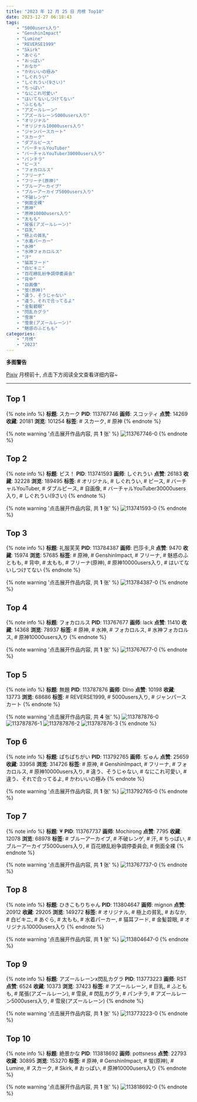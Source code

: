 ```yaml
---
title: "2023 年 12 月 25 日 月榜 Top10"
date: 2023-12-27 06:18:43
tags:
    - "5000users入り"
    - "GenshinImpact"
    - "Lumine"
    - "REVERSE1999"
    - "Skirk"
    - "あぐら"
    - "おっぱい"
    - "おなか"
    - "かわいいの極み"
    - "しぐれうい"
    - "しぐれうい(9さい)"
    - "ちっぱい"
    - "なにこれ可愛い"
    - "はいてないしつけてない"
    - "ふともも"
    - "アズールレーン"
    - "アズールレーン5000users入り"
    - "オリジナル"
    - "オリジナル10000users入り"
    - "ジャンパースカート"
    - "スカーク"
    - "ダブルピース"
    - "バーチャルYouTuber"
    - "バーチャルYouTuber30000users入り"
    - "パンチラ"
    - "ピース"
    - "フォカロルス"
    - "フリーナ"
    - "フリーナ(原神)"
    - "ブルーアーカイブ"
    - "ブルーアーカイブ5000users入り"
    - "不破レンゲ"
    - "側面全裸"
    - "原神"
    - "原神10000users入り"
    - "太もも"
    - "尾張(アズールレーン)"
    - "巨乳"
    - "極上の貧乳"
    - "水着パーカー"
    - "水神"
    - "水神フォカロルス"
    - "汗"
    - "猫耳フード"
    - "白ビキニ"
    - "百花繚乱紛争調停委員会"
    - "背中"
    - "自画像"
    - "蛍(原神)"
    - "違う、そうじゃない"
    - "違う、それで合ってるよ"
    - "金髪碧眼"
    - "閃乱カグラ"
    - "雪泉"
    - "雪泉(アズールレーン)"
    - "魅惑のふともも"
categories:
    - "月榜"
    - "2023"
---
```


<i class="fa fa-triangle-exclamation"></i>**多图警告**<i class="fa fa-triangle-exclamation"></i>

[Pixiv](https://www.pixiv.net/) 月榜前十, 点击下方阅读全文查看详细内容~

<!-- more -->

---

## Top 1

{% note info %}
**标题**: スカーク
**PID**: 113767746 **画师**: スコッティ
**点赞**: 14269 **收藏**: 20181 **浏览**: 101254
**标签**: # スカーク, # 原神
{% endnote %}

{% note warning '点击展开作品内容, 共 **1** 张' %}
![113767746-0](https://i.pixiv.re/img-original/img/2023/11/28/00/00/27/113767746_p0.jpg)
{% endnote %}

## Top 2

{% note info %}
**标题**: ピス！
**PID**: 113741593 **画师**: しぐれうい
**点赞**: 26183 **收藏**: 32228 **浏览**: 189495
**标签**: # オリジナル, # しぐれうい, # ピース, # バーチャルYouTuber, # ダブルピース, # 自画像, # バーチャルYouTuber30000users入り, # しぐれうい(9さい)
{% endnote %}

{% note warning '点击展开作品内容, 共 **1** 张' %}
![113741593-0](https://i.pixiv.re/img-original/img/2023/11/27/00/00/20/113741593_p0.jpg)
{% endnote %}

## Top 3

{% note info %}
**标题**: 礼服芙芙
**PID**: 113784387 **画师**: 巴莎卡_R
**点赞**: 9470 **收藏**: 15974 **浏览**: 57685
**标签**: # 原神, # GenshinImpact, # フリーナ, # 魅惑のふともも, # 背中, # 太もも, # フリーナ(原神), # 原神10000users入り, # はいてないしつけてない
{% endnote %}

{% note warning '点击展开作品内容, 共 **1** 张' %}
![113784387-0](https://i.pixiv.re/img-original/img/2023/11/28/19/07/25/113784387_p0.jpg)
{% endnote %}

## Top 4

{% note info %}
**标题**: フォカロルス
**PID**: 113767677 **画师**: lack
**点赞**: 11410 **收藏**: 14368 **浏览**: 78937
**标签**: # 原神, # 水神, # フォカロルス, # 水神フォカロルス, # 原神10000users入り
{% endnote %}

{% note warning '点击展开作品内容, 共 **1** 张' %}
![113767677-0](https://i.pixiv.re/img-original/img/2023/11/28/00/00/05/113767677_p0.png)
{% endnote %}

## Top 5

{% note info %}
**标题**: 無題
**PID**: 113787876 **画师**: DIno
**点赞**: 10198 **收藏**: 13773 **浏览**: 68686
**标签**: # REVERSE1999, # 5000users入り, # ジャンパースカート
{% endnote %}

{% note warning '点击展开作品内容, 共 **4** 张' %}
![113787876-0](https://i.pixiv.re/img-original/img/2023/11/28/21/21/42/113787876_p0.jpg)
![113787876-1](https://i.pixiv.re/img-original/img/2023/11/28/21/21/42/113787876_p1.jpg)
![113787876-2](https://i.pixiv.re/img-original/img/2023/11/28/21/21/42/113787876_p2.jpg)
![113787876-3](https://i.pixiv.re/img-original/img/2023/11/28/21/21/42/113787876_p3.jpg)
{% endnote %}

## Top 6

{% note info %}
**标题**: ぱちぱちがい
**PID**: 113792765 **画师**: ぢゅん
**点赞**: 25659 **收藏**: 33958 **浏览**: 314726
**标签**: # 原神, # GenshinImpact, # フリーナ, # フォカロルス, # 原神10000users入り, # 違う、そうじゃない, # なにこれ可愛い, # 違う、それで合ってるよ, # かわいいの極み
{% endnote %}

{% note warning '点击展开作品内容, 共 **1** 张' %}
![113792765-0](https://i.pixiv.re/img-original/img/2023/11/29/00/00/52/113792765_p0.jpg)
{% endnote %}

## Top 7

{% note info %}
**标题**: 💗
**PID**: 113767737 **画师**: Mochirong
**点赞**: 7795 **收藏**: 12078 **浏览**: 68978
**标签**: # ブルーアーカイブ, # 不破レンゲ, # 汗, # ちっぱい, # ブルーアーカイブ5000users入り, # 百花繚乱紛争調停委員会, # 側面全裸
{% endnote %}

{% note warning '点击展开作品内容, 共 **1** 张' %}
![113767737-0](https://i.pixiv.re/img-original/img/2023/11/28/00/00/23/113767737_p0.jpg)
{% endnote %}

## Top 8

{% note info %}
**标题**: ひきこもりちゃん
**PID**: 113804647 **画师**: mignon
**点赞**: 20912 **收藏**: 29205 **浏览**: 149272
**标签**: # オリジナル, # 極上の貧乳, # おなか, # 白ビキニ, # あぐら, # 太もも, # 水着パーカー, # 猫耳フード, # 金髪碧眼, # オリジナル10000users入り
{% endnote %}

{% note warning '点击展开作品内容, 共 **1** 张' %}
![113804647-0](https://i.pixiv.re/img-original/img/2023/11/29/14/16/55/113804647_p0.jpg)
{% endnote %}

## Top 9

{% note info %}
**标题**: アズールレーンx閃乱カグラ
**PID**: 113773223 **画师**: RST
**点赞**: 6524 **收藏**: 10373 **浏览**: 37423
**标签**: # アズールレーン, # 巨乳, # ふともも, # 尾張(アズールレーン), # 雪泉, # 閃乱カグラ, # パンチラ, # アズールレーン5000users入り, # 雪泉(アズールレーン)
{% endnote %}

{% note warning '点击展开作品内容, 共 **1** 张' %}
![113773223-0](https://i.pixiv.re/img-original/img/2023/11/28/05/36/09/113773223_p0.jpg)
{% endnote %}

## Top 10

{% note info %}
**标题**: 絶景かな
**PID**: 113818692 **画师**: pottsness
**点赞**: 22793 **收藏**: 30895 **浏览**: 153270
**标签**: # 原神, # GenshinImpact, # 蛍(原神), # Lumine, # スカーク, # Skirk, # おっぱい, # 原神10000users入り
{% endnote %}

{% note warning '点击展开作品内容, 共 **1** 张' %}
![113818692-0](https://i.pixiv.re/img-original/img/2023/11/30/00/00/37/113818692_p0.jpg)
{% endnote %}
